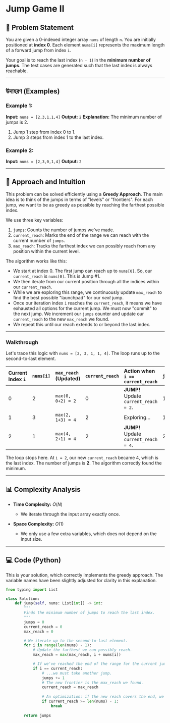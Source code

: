 # Jump Game II

## 📝 Problem Statement

You are given a 0-indexed integer array `nums` of length `n`. You are initially positioned at **index 0**. Each element `nums[i]` represents the maximum length of a forward jump from index `i`.

Your goal is to reach the last index (`n - 1`) in the **minimum number of jumps**. The test cases are generated such that the last index is always reachable.

---

##   উদাহরণ (Examples)

### Example 1:
**Input:** `nums = [2,3,1,1,4]`
**Output:** `2`
**Explanation:** The minimum number of jumps is 2.
1. Jump 1 step from index 0 to 1.
2. Jump 3 steps from index 1 to the last index.

### Example 2:
**Input:** `nums = [2,3,0,1,4]`
**Output:** `2`

---
## 🧠 Approach and Intuition

This problem can be solved efficiently using a **Greedy Approach**. The main idea is to think of the jumps in terms of "levels" or "frontiers". For each jump, we want to be as greedy as possible by reaching the farthest possible index.

We use three key variables:
1.  `jumps`: Counts the number of jumps we've made.
2.  `current_reach`: Marks the end of the range we can reach with the current number of `jumps`.
3.  `max_reach`: Tracks the farthest index we can possibly reach from any position within the current level.

The algorithm works like this:
- We start at index 0. The first jump can reach up to `nums[0]`. So, our `current_reach` is `nums[0]`. This is Jump #1.
- We then iterate from our current position through all the indices within our `current_reach`.
- While we are exploring this range, we continuously update `max_reach` to find the best possible "launchpad" for our *next* jump.
- Once our iteration index `i` reaches the `current_reach`, it means we have exhausted all options for the current jump. We must now "commit" to the next jump. We increment our `jumps` counter and update our `current_reach` to the new `max_reach` we found.
- We repeat this until our reach extends to or beyond the last index.



---
### Walkthrough

Let's trace this logic with `nums = [2, 3, 1, 1, 4]`. The loop runs up to the second-to-last element.

| Current Index `i` | `nums[i]` | `max_reach` (Updated) | `current_reach` | Action when `i == current_reach` | `jumps` |
| :--- | :--- | :--- | :--- | :--- | :--- |
| 0 | 2 | `max(0, 0+2) = 2` | 0 | **JUMP!** Update `current_reach = 2`. | 1 |
| 1 | 3 | `max(2, 1+3) = 4` | 2 | Exploring... | 1 |
| 2 | 1 | `max(4, 2+1) = 4` | 2 | **JUMP!** Update `current_reach = 4`. | 2 |

The loop stops here. At `i = 2`, our new `current_reach` became 4, which is the last index. The number of jumps is **2**. The algorithm correctly found the minimum.

---

## 📊 Complexity Analysis

* **Time Complexity:** $O(N)$
    * We iterate through the input array exactly once.

* **Space Complexity:** $O(1)$
    * We only use a few extra variables, which does not depend on the input size.

---

## 💻 Code (Python)

This is your solution, which correctly implements the greedy approach. The variable names have been slightly adjusted for clarity in this explanation.

```python
from typing import List

class Solution:
    def jump(self, nums: List[int]) -> int:
        """
        Finds the minimum number of jumps to reach the last index.
        """
        jumps = 0
        current_reach = 0
        max_reach = 0

        # We iterate up to the second-to-last element.
        for i in range(len(nums) - 1):
            # Update the farthest we can possibly reach.
            max_reach = max(max_reach, i + nums[i])

            # If we've reached the end of the range for the current jump...
            if i == current_reach:
                # ...we must take another jump.
                jumps += 1
                # The new frontier is the max_reach we found.
                current_reach = max_reach
                
                # An optimization: if the new reach covers the end, we can stop early.
                if current_reach >= len(nums) - 1:
                    break
        
        return jumps
```
